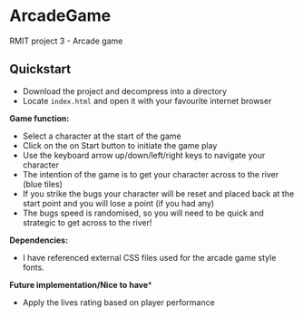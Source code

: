 # ArcadeGame
 RMIT project 3 - Arcade game

## Quickstart
- Download the project and decompress into a directory
- Locate `index.html` and open it with your favourite internet browser

**Game function:**
- Select a character at the start of the game
- Click on the on Start button to initiate the game play
- Use the keyboard arrow up/down/left/right keys to navigate your character
- The intention of the game is to get your character across to the river (blue tiles)
- If you strike the bugs your character will be reset and placed back at the start point and you will lose a point (if you had any)
- The bugs speed is randomised, so you will need to be quick and strategic to get across to the river!

**Dependencies:**
- I have referenced external CSS files used for the arcade game style fonts.

**Future implementation/Nice to have***
- Apply the lives rating based on player performance
